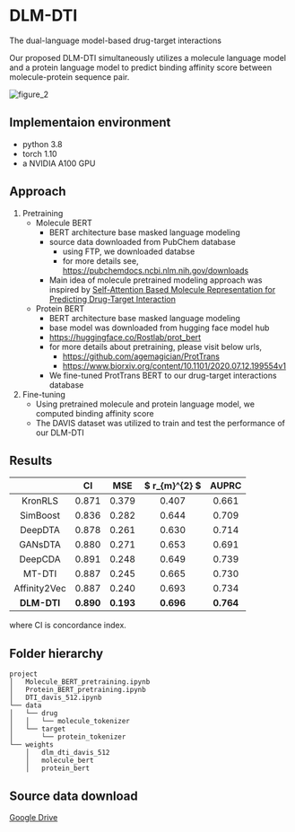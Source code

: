 # DLM-DTI

The dual-language model-based drug-target interactions

Our proposed DLM-DTI simultaneously utilizes a molecule language model and a protein language model to predict binding affinity score between molecule-protein sequence pair.


![figure_2](https://user-images.githubusercontent.com/37280722/175483490-30386864-03d3-40e7-b5a1-7818dd8420d5.jpeg)


## Implementaion environment

- python 3.8
- torch 1.10
- a NVIDIA A100 GPU



## Approach

1. Pretraining
    - Molecule BERT
        - BERT architecture base masked language modeling
        - source data downloaded from PubChem database
            - using FTP, we downloaded databse
            - for more details see, https://pubchemdocs.ncbi.nlm.nih.gov/downloads
        - Main idea of molecule pretrained modeling approach was inspired by [Self-Attention Based Molecule Representation for Predicting Drug-Target Interaction](http://proceedings.mlr.press/v106/shin19a/shin19a.pdf)
    - Protein BERT
        - BERT architecture base masked language modeling
        - base model was downloaded from hugging face model hub
        - https://huggingface.co/Rostlab/prot_bert
        - for more details about pretraining, please visit below urls,
            - https://github.com/agemagician/ProtTrans
            - https://www.biorxiv.org/content/10.1101/2020.07.12.199554v1
        - We fine-tuned ProtTrans BERT to our drug-target interactions database
2. Fine-tuning
    - Using pretrained molecule and protein language model, we computed binding affinity score
    - The DAVIS dataset was utilized to train and test the performance of our DLM-DTI



## Results

|              |    CI     |    MSE    | $ r_{m}^{2} $ |   AUPRC   |
| :----------: | :-------: | :-------: | :-----------: | :-------: |
|   KronRLS    |   0.871   |   0.379   |     0.407     |   0.661   |
|   SimBoost   |   0.836   |   0.282   |     0.644     |   0.709   |
|   DeepDTA    |   0.878   |   0.261   |     0.630     |   0.714   |
|   GANsDTA    |   0.880   |   0.271   |     0.653     |   0.691   |
|   DeepCDA    |   0.891   |   0.248   |     0.649     |   0.739   |
|    MT-DTI    |   0.887   |   0.245   |     0.665     |   0.730   |
| Affinity2Vec |   0.887   |   0.240   |     0.693     |   0.734   |
| **DLM-DTI**  | **0.890** | **0.193** |   **0.696**   | **0.764** |

where CI is concordance index.



## Folder hierarchy

```
project
│   Molecule_BERT_pretraining.ipynb
│   Protein_BERT_pretraining.ipynb
│   DTI_davis_512.ipynb
└── data
│   └── drug
│   │   └── molecule_tokenizer
│   └── target
│       └── protein_tokenizer
└── weights
    │   dlm_dti_davis_512
    │   molecule_bert
    │   protein_bert
```



## Source data download

[Google Drive](https://drive.google.com/drive/folders/1uSonFluSPDa6WleCO8PBbEf9d-Mhn1L5?usp=sharing)
